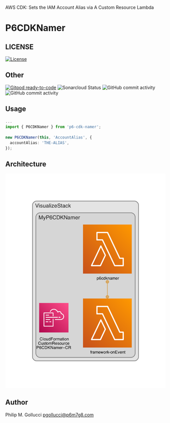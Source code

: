 AWS CDK: Sets the IAM Account Alias via A Custom Resource Lambda

# P6CDKNamer

## LICENSE

[![License](https://img.shields.io/badge/License-Apache%202.0-yellowgreen.svg)](https://opensource.org/licenses/Apache-2.0)

## Other

[![Gitpod ready-to-code](https://img.shields.io/badge/Gitpod-ready--to--code-blue?logo=gitpod)](https://gitpod.io/#https://github.com/p6m7g8/p6-cdk-namer) ![Sonarcloud Status](https://sonarcloud.io/api/project_badges/measure?project=p6m7g8_p6-cdk-namer&metric=alert_status) ![GitHub commit activity](https://img.shields.io/github/commit-activity/y/p6m7g8/p6-cdk-namer) ![GitHub commit activity](https://img.shields.io/github/commit-activity/m/p6m7g8/p6-cdk-namer)

## Usage

```ts
...
import { P6CDKNamer } from 'p6-cdk-namer';

new P6CDKNamer(this, 'AccountAlias', {
  accountAlias: 'THE-ALIAS',
});
```

## Architecture

![./assets/diagram.png](./assets/diagram.png)

## Author

Philip M. Gollucci <pgollucci@p6m7g8.com>

